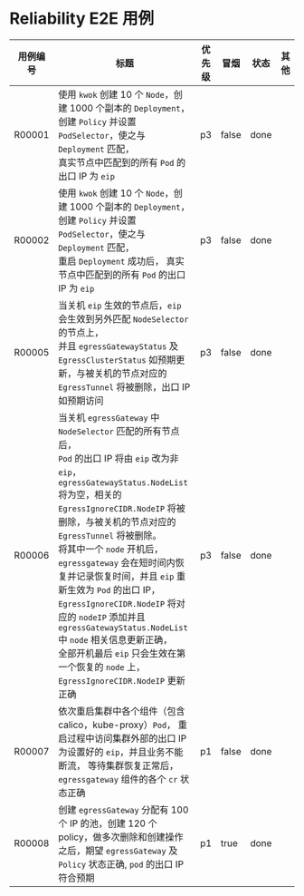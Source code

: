 <!--
# E2E Cases for Reliability

| Case ID | Title                                                                                                                                                                                                                                                                                                                                                                                                                                                                                                                                                                                                                                                                                                                                                                                            | Priority | Smoke   | Status | Other |
|---------|--------------------------------------------------------------------------------------------------------------------------------------------------------------------------------------------------------------------------------------------------------------------------------------------------------------------------------------------------------------------------------------------------------------------------------------------------------------------------------------------------------------------------------------------------------------------------------------------------------------------------------------------------------------------------------------------------------------------------------------------------------------------------------------------------|----------|---------|--------|-------|
| R00001  | Use `kwok` to create 10 `Node`, create `Deployment` with 1000 replicas, create `Policy` and set `PodSelector` to match `Deployment`,<br/>all matched `Pod`'s egress IP in the real node is `eip`                                                                                                                                                                                                                                                                                                                                                                                                                                                                                                                                                                                                 | p3       | false   | done |       |
| R00002  | Use `kwok` to create 10 `Node`, create `Deployment` with 1000 replicas, create `Policy` and set `PodSelector` to match `Deployment`,<br/>After restarting `Deployment` successfully, all matched `Pod`'s egress IP in the real node is `eip`                                                                                                                                                                                                                                                                                                                                                                                                                                                                                                                                                     | p3       | false   | done |       |
| R00005  | When the node where `eip` takes effect is shut down, `eip` will take effect to another node matching `NodeSelector`, and `egressGatewayStatus` and `EgressClusterStatus` are updated as expected, and the `EgressTunnel` corresponding to the shutdown node ` will be deleted and the egress IP will be accessed as expected                                                                                                                                                                                                                                                                                                                                                                                                                                                                       | p3       | false   | done |       |
| R00006  | After shutting down all nodes matched by `NodeSelector` in `egressGateway`,<br/>`Pod`’s egress IP will be changed from `eip` to non-`eip`, `egressGatewayStatus.NodeList` will be empty, and the related `EgressIgnoreCIDR.NodeIP` will be deleted and the `EgressTunnel` corresponding to the shutdown node will be deleted. <br/> After one of the `node` is turned on, `egressgateway` will recover in a short time and record the recovery time, and `eip` will be revalidated as the egress IP of `Pod`, and the `nodeIP` will be added to `EgressIgnoreCIDR.NodeIP` and `node` related information in `egressGatewayStatus.NodeList` is updated correctly, <br/>after all boots, `eip` will only take effect on the first recovered `node`, and `EgressIgnoreCIDR.NodeIP` is updated correct | p3       | false   |        |       |
| R00007  | Restart each component in the cluster (including calico, kube-proxy) `Pod` in turn. During the restart process, the access IP to outside the cluster is the set `eip` before, and the traffic cannot be interrupted. After the cluster returns to normal, `egressgateway` The individual `cr` state of the component is correct                                                                                                                                                                                                                                                                                                                                                                                                                                                                  | p1       | false   | done |       |
| R00008  | Create an `egressGateway` with a pool of 100 IPs. Create 120 `policies`. After multiple deletions and creations, expect the `egressGateway` and `Policy` statuses to be correct, and the `pod`'s egress IPs to match expectations                                                                                                                                                                                                                                                                                                                                                                                                                                                                  | p1       | true   | done |       |                                                                                                                                                                                                                                                                                                                                                                                                                                                               | p1       | false   |        |       |
-->
# Reliability E2E 用例 

| 用例编号   | 标题                                                                                                                                                                                                                                                                                                                                                                                                                                           | 优先级 | 冒烟    | 状态  | 其他  |
|--------|----------------------------------------------------------------------------------------------------------------------------------------------------------------------------------------------------------------------------------------------------------------------------------------------------------------------------------------------------------------------------------------------------------------------------------------------|-----|-------|-----|-----|
| R00001 | 使用 `kwok` 创建 10 个 `Node`，创建 1000 个副本的 `Deployment`，创建 `Policy` 并设置 `PodSelector`，使之与 `Deployment` 匹配，<br/> 真实节点中匹配到的所有 `Pod` 的出口 IP 为 `eip`                                                                                                                                                                                                                                                                                                  | p3  | false | done |     |
| R00002 | 使用 `kwok` 创建 10 个 `Node`，创建 1000 个副本的 `Deployment`，创建 `Policy` 并设置 `PodSelector`，使之与 `Deployment` 匹配，<br/>重启 `Deployment` 成功后， 真实节点中匹配到的所有 `Pod` 的出口 IP 为 `eip`                                                                                                                                                                                                                                                                              | p3  | false | done |     |
| R00005 | 当关机 `eip` 生效的节点后，`eip` 会生效到另外匹配 `NodeSelector` 的节点上，<br/>并且 `egressGatewayStatus` 及 `EgressClusterStatus` 如预期更新，与被关机的节点对应的 `EgressTunnel` 将被删除，出口 IP 如预期访问                                                                                                                                                                                                                                                                                     | p3  | false | done |     |
| R00006 | 当关机 `egressGateway` 中 `NodeSelector` 匹配的所有节点后，<br/>`Pod` 的出口 IP 将由 `eip` 改为非 `eip`，`egressGatewayStatus.NodeList` 将为空，相关的 `EgressIgnoreCIDR.NodeIP` 将被删除，与被关机的节点对应的 `EgressTunnel` 将被删除。<br/> 将其中一个 `node` 开机后，`egressgateway` 会在短时间内恢复并记录恢复时间，并且 `eip` 重新生效为 `Pod` 的出口 IP，`EgressIgnoreCIDR.NodeIP` 将对应的 `nodeIP` 添加并且 `egressGatewayStatus.NodeList` 中 `node` 相关信息更新正确，<br/>全部开机最后 `eip` 只会生效在第一个恢复的 `node` 上，`EgressIgnoreCIDR.NodeIP` 更新正确 | p3  | false | done |     |
| R00007 | 依次重启集群中各个组件（包含 calico，kube-proxy）`Pod`， 重启过程中访问集群外部的出口 IP 为设置好的 `eip`，并且业务不能断流， 等待集群恢复正常后，`egressgateway` 组件的各个 `cr` 状态正确                                                                                                                                                                                                                                                                                                                    | p1  | false | done |     |
| R00008 | 创建 `egressGateway` 分配有 100 个 IP 的池，创建 120 个 policy，做多次删除和创建操作之后，期望 `egressGateway` 及 `Policy` 状态正确, `pod` 的出口 IP 符合预期     | p1  | true | done |     |